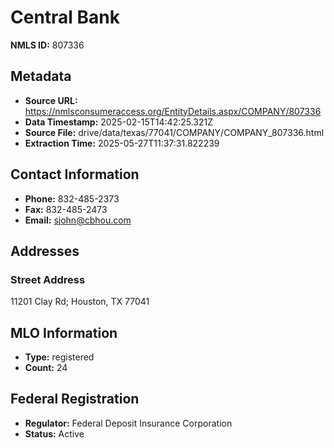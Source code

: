 # Central Bank

**NMLS ID:** 807336

## Metadata
- **Source URL:** https://nmlsconsumeraccess.org/EntityDetails.aspx/COMPANY/807336
- **Data Timestamp:** 2025-02-15T14:42:25.321Z
- **Source File:** drive/data/texas/77041/COMPANY/COMPANY_807336.html
- **Extraction Time:** 2025-05-27T11:37:31.822239

## Contact Information
- **Phone:** 832-485-2373
- **Fax:** 832-485-2473
- **Email:** sjohn@cbhou.com

## Addresses
### Street Address
11201 Clay Rd; Houston, TX 77041

## MLO Information
- **Type:** registered
- **Count:** 24

## Federal Registration
- **Regulator:** Federal Deposit Insurance Corporation
- **Status:** Active
